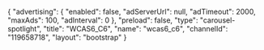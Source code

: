{
    "advertising": {
        "enabled": false,
        "adServerUrl": null,
        "adTimeout": 2000,
        "maxAds": 100,
        "adInterval": 0
    },
    "preload": false,
    "type": "carousel-spotlight",
    "title": "WCAS6_C6",
    "name": "wcas6_c6",
    "channelId": "119658718",
    "layout": "bootstrap"
}